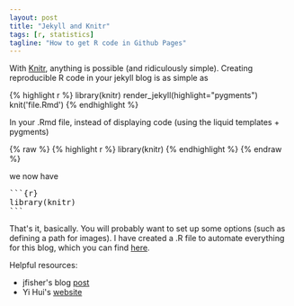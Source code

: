 ```yaml
---
layout: post
title: "Jekyll and Knitr"
tags: [r, statistics]
tagline: "How to get R code in Github Pages"
---
```


With [Knitr][2], anything is possible (and ridiculously simple). Creating reproducible R code in your jekyll blog is as simple as

{% highlight r %}
library(knitr)
render_jekyll(highlight="pygments")
knit('file.Rmd')
{% endhighlight %}

In your .Rmd file, instead of displaying code (using the liquid templates + pygments)

{% raw %}
	{% highlight r %}
	library(knitr)
	{% endhighlight %}
{% endraw %}

we now have

<pre>
```{r}
library(knitr)
```
</pre>

That's it, basically. You will probably want to set up some options (such as defining a path for images). I have created a .R file to automate everything for this blog, which you can find [here](/make.R).

Helpful resources:
 - jfisher's blog [post][1]
 - Yi Hui's [website](http://yihui.name/knitr/hooks)

[1]: http://jfisher-usgs.github.io/r/2012/07/03/knitr-jekyll/
[2]: http://yihui.name/knitr/
